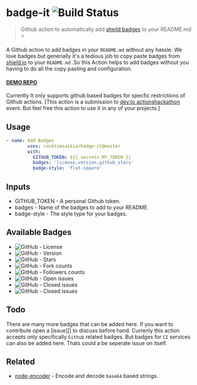 # badge-it ![Build Status](<https://github.com/rocktimsaikia/badge-it/workflows/build/badge.svg>)

> Github action to automatically add [sheild badges](<https://shields.io/>) to your README.md :zap:

A Github action to add badges in your `README.md` without any hassle. We love badges but generially it's a tedious job to copy paste badges from [shield.io](<https://shields.io/>) to your `README.md` .So this Action helps to add badges without you having to do all the copy pasting and configuration.

#### [DEMO REPO](<https://github.com/RocktimSaikia/badge-it-demo>)

Currently It only supports github based badges for specfic restrictions of Github actions. [This action is a submission to [dev.to actionshackathon](<https://dev.to/devteam/announcing-the-github-actions-hackathon-on-dev-3ljn>) event. But feel free this action to use it in any of your projects.]

## Usage

```yml
- name: Add Badges
        uses: rocktimsaikia/badge-it@master
        with:
          GITHUB_TOKEN: ${{ secrets.MY_TOKEN }}
          badges: 'license,version,github_stars'
          badge-style: 'flat-sqaure'
```

## Inputs

- GITHUB\_TOKEN - A personal Github token.
- badges - Name of the badges to add to your README.
- badge-style - The style type for your badges.

<!-- -->

## Available Badges

- ![GitHub](<https://img.shields.io/github/license/RocktimSaikia/badge-it>) \- License
- ![GitHub](<https://img.shields.io/github/package-json/v/rocktimsaikia/badge-it>) \- Version
- ![GitHub](<https://img.shields.io/github/stars/RocktimSaikia/badge-it>) \- Stars
- ![GitHub](<https://img.shields.io/github/forks/RocktimSaikia/badge-it?label=Fork?>) \- Fork counts
- ![GitHub](<https://img.shields.io/github/followers/RocktimSaikia?label=Followers>) \- Followers counts
- ![GitHub](<https://img.shields.io/github/issues-raw/RocktimSaikia/badge-it?>) \- Open issues
- ![GitHub](<https://img.shields.io/github/issues-closed-raw/RocktimSaikia/badge-it?>) \- Closed issues
- ![GitHub](<https://img.shields.io/github/issues-pr/RocktimSaikia/badge-it?>) \- Closed issues

<!-- -->

## Todo

There are many more badges that can be added here. If you want to contribute open a [issue][] to discuss before hand. Currenly this action accepts only specifically `Github` related badges. But badges for `CI` services can also be added here. Thats could a be seperate issue on itself.

## Related

- [node-encoder](<https://github.com/rocktimsaikia/node-encoder>) \- Encode and decode `base64` based strings.

<!-- -->

